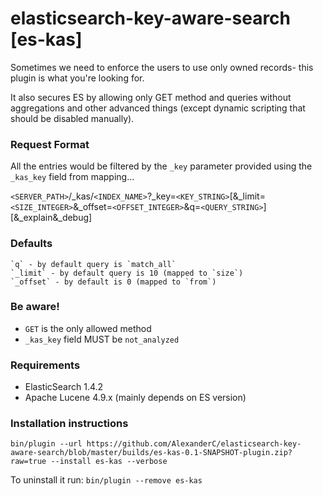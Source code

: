 elasticsearch-key-aware-search [es-kas]
=======================================

Sometimes we need to enforce the users to use only owned records- this plugin is what you're looking for.

It also secures ES by allowing only GET method and queries without aggregations and other advanced things (except dynamic scripting that should be disabled manually).

### Request Format

All the entries would be filtered by the `_key` parameter provided using the `_kas_key` field from mapping...

`<SERVER_PATH>`/_kas/`<INDEX_NAME>`?_key=`<KEY_STRING>`[&_limit=`<SIZE_INTEGER>`&_offset=`<OFFSET_INTEGER>`&q=`<QUERY_STRING>`][&_explain&_debug]

### Defaults

    `q` - by default query is `match_all`
    `_limit` - by default query is 10 (mapped to `size`)
    `_offset` - by default is 0 (mapped to `from`)
    
### Be aware!
    
- `GET` is the only allowed method    
- `_kas_key` field MUST be `not_analyzed`


### Requirements

- ElasticSearch 1.4.2
- Apache Lucene 4.9.x (mainly depends on ES version)

### Installation instructions

`bin/plugin --url https://github.com/AlexanderC/elasticsearch-key-aware-search/blob/master/builds/es-kas-0.1-SNAPSHOT-plugin.zip?raw=true --install es-kas --verbose`

To uninstall it run: `bin/plugin --remove es-kas`
